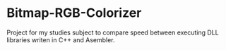 # Bitmap-RGB-Colorizer
Project for my studies subject to compare speed between executing DLL libraries writen in C++ and Asembler.
